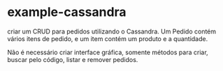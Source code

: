 # example-cassandra

 criar um CRUD para pedidos utilizando o Cassandra. Um Pedido contém vários itens de pedido, e um item contém um produto 
 e a quantidade. 
 
 Não é necessário criar interface gráfica, somente métodos para criar, buscar pelo código, listar e remover pedidos.

